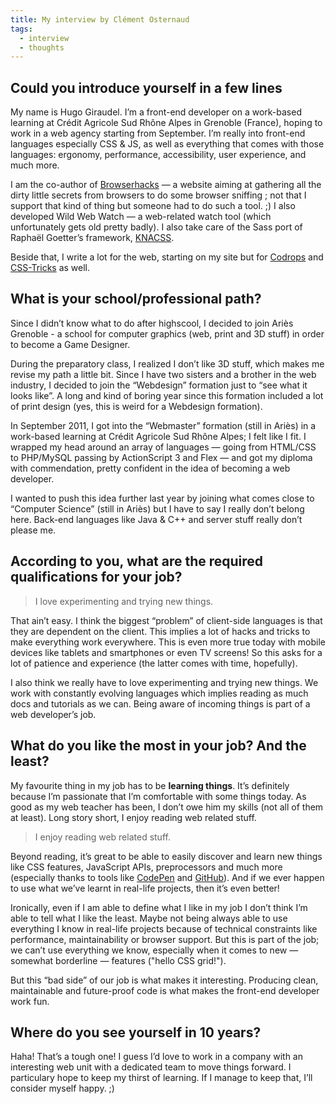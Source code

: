 ```yaml
---
title: My interview by Clément Osternaud
tags:
  - interview
  - thoughts
---
```


## Could you introduce yourself in a few lines

My name is Hugo Giraudel. I’m a front-end developer on a work-based learning at Crédit Agricole Sud Rhône Alpes in Grenoble (France), hoping to work in a web agency starting from September. I’m really into front-end languages especially CSS & JS, as well as everything that comes with those languages: ergonomy, performance, accessibility, user experience, and much more.

I am the co-author of [Browserhacks](http://browserhacks.com) &mdash; a website aiming at gathering all the dirty little secrets from browsers to do some browser sniffing ; not that I support that kind of thing but someone had to do such a tool. ;) I also developed Wild Web Watch &mdash; a web-related watch tool (which unfortunately gets old pretty badly). I also take care of the Sass port of Raphaël Goetter’s framework, [KNACSS](https://knacss.com).

Beside that, I write a lot for the web, starting on my site but for [Codrops](https://tympanus.com/codrops/author/hugogiraudel) and [CSS-Tricks](https://css-tricks.com) as well.

## What is your school/professional path?

Since I didn’t know what to do after highscool, I decided to join Ariès Grenoble - a school for computer graphics (web, print and 3D stuff) in order to become a Game Designer.

During the preparatory class, I realized I don’t like 3D stuff, which makes me revise my path a little bit. Since I have two sisters and a brother in the web industry, I decided to join the “Webdesign” formation just to “see what it looks like”. A long and kind of boring year since this formation included a lot of print design (yes, this is weird for a Webdesign formation).

In September 2011, I got into the “Webmaster” formation (still in Ariès) in a work-based learning at Crédit Agricole Sud Rhône Alpes; I felt like I fit. I wrapped my head around an array of languages &mdash; going from HTML/CSS to PHP/MySQL passing by ActionScript 3 and Flex &mdash; and got my diploma with commendation, pretty confident in the idea of becoming a web developer.

I wanted to push this idea further last year by joining what comes close to “Computer Science” (still in Ariès) but I have to say I really don’t belong here. Back-end languages like Java & C++ and server stuff really don’t please me.

## According to you, what are the required qualifications for your job?

> I love experimenting and trying new things.

That ain’t easy. I think the biggest “problem” of client-side languages is that they are dependent on the client. This implies a lot of hacks and tricks to make everything work everywhere. This is even more true today with mobile devices like tablets and smartphones or even TV screens! So this asks for a lot of patience and experience (the latter comes with time, hopefully).

I also think we really have to love experimenting and trying new things. We work with constantly evolving languages which implies reading as much docs and tutorials as we can. Being aware of incoming things is part of a web developer’s job.

## What do you like the most in your job? And the least?

My favourite thing in my job has to be **learning things**. It’s definitely because I’m passionate that I’m comfortable with some things today. As good as my web teacher has been, I don’t owe him my skills (not all of them at least). Long story short, I enjoy reading web related stuff.

> I enjoy reading web related stuff.

Beyond reading, it’s great to be able to easily discover and learn new things like CSS features, JavaScript APIs, preprocessors and much more (especially thanks to tools like [CodePen](https://codepen.io) and [GitHub](https://github.com)). And if we ever happen to use what we’ve learnt in real-life projects, then it’s even better!

Ironically, even if I am able to define what I like in my job I don’t think I’m able to tell what I like the least. Maybe not being always able to use everything I know in real-life projects because of technical constraints like performance, maintainability or browser support. But this is part of the job; we can’t use everything we know, especially when it comes to new &mdash; somewhat borderline &mdash; features ("hello CSS grid!").

But this “bad side” of our job is what makes it interesting. Producing clean, maintainable and future-proof code is what makes the front-end developer work fun.

## Where do you see yourself in 10 years?

Haha! That’s a tough one! I guess I’d love to work in a company with an interesting web unit with a dedicated team to move things forward. I particulary hope to keep my thirst of learning. If I manage to keep that, I’ll consider myself happy. ;)
